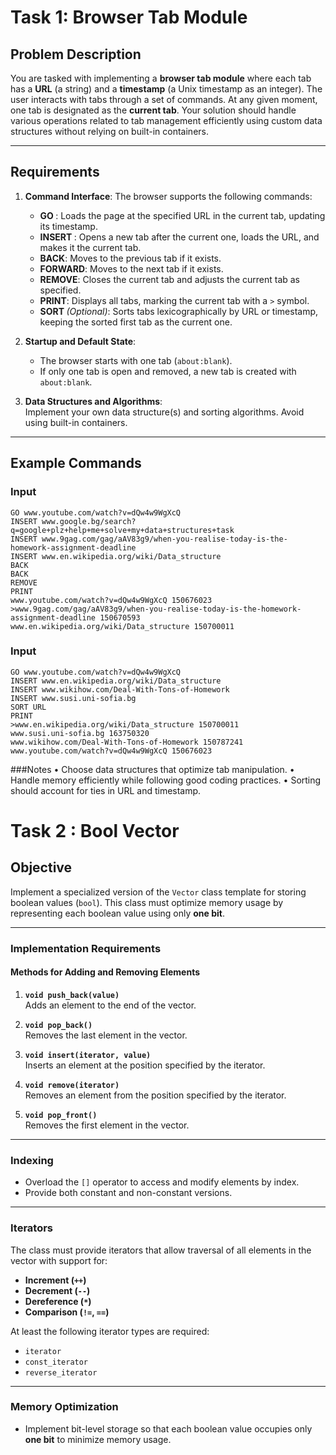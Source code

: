 # Task 1: Browser Tab Module

## Problem Description
You are tasked with implementing a **browser tab module** where each tab has a **URL** (a string) and a **timestamp** (a Unix timestamp as an integer). The user interacts with tabs through a set of commands. At any given moment, one tab is designated as the **current tab**. Your solution should handle various operations related to tab management efficiently using custom data structures without relying on built-in containers.

---

## Requirements
1. **Command Interface**: The browser supports the following commands:
   - **GO <url>**: Loads the page at the specified URL in the current tab, updating its timestamp.
   - **INSERT <url>**: Opens a new tab after the current one, loads the URL, and makes it the current tab.
   - **BACK**: Moves to the previous tab if it exists.
   - **FORWARD**: Moves to the next tab if it exists.
   - **REMOVE**: Closes the current tab and adjusts the current tab as specified.
   - **PRINT**: Displays all tabs, marking the current tab with a `>` symbol.
   - **SORT <by>** *(Optional)*: Sorts tabs lexicographically by URL or timestamp, keeping the sorted first tab as the current one.

2. **Startup and Default State**:  
   - The browser starts with one tab (`about:blank`).
   - If only one tab is open and removed, a new tab is created with `about:blank`.

3. **Data Structures and Algorithms**:  
   Implement your own data structure(s) and sorting algorithms. Avoid using built-in containers.

---

## Example Commands
### Input
```plaintext
GO www.youtube.com/watch?v=dQw4w9WgXcQ
INSERT www.google.bg/search?q=google+plz+help+me+solve+my+data+structures+task
INSERT www.9gag.com/gag/aAV83g9/when-you-realise-today-is-the-homework-assignment-deadline
INSERT www.en.wikipedia.org/wiki/Data_structure
BACK
BACK
REMOVE
PRINT
www.youtube.com/watch?v=dQw4w9WgXcQ 150676023
>www.9gag.com/gag/aAV83g9/when-you-realise-today-is-the-homework-assignment-deadline 150670593
www.en.wikipedia.org/wiki/Data_structure 150700011
```
### Input
```plaintext
GO www.youtube.com/watch?v=dQw4w9WgXcQ
INSERT www.en.wikipedia.org/wiki/Data_structure
INSERT www.wikihow.com/Deal-With-Tons-of-Homework
INSERT www.susi.uni-sofia.bg
SORT URL
PRINT
>www.en.wikipedia.org/wiki/Data_structure 150700011
www.susi.uni-sofia.bg 163750320
www.wikihow.com/Deal-With-Tons-of-Homework 150787241
www.youtube.com/watch?v=dQw4w9WgXcQ 150676023
```
###Notes
	•	Choose data structures that optimize tab manipulation.
	•	Handle memory efficiently while following good coding practices.
	•	Sorting should account for ties in URL and timestamp.

# Task 2 : Bool Vector

## Objective
Implement a specialized version of the `Vector` class template for storing boolean values (`bool`). This class must optimize memory usage by representing each boolean value using only **one bit**.

---

### Implementation Requirements

#### Methods for Adding and Removing Elements
1. **`void push_back(value)`**  
   Adds an element to the end of the vector.

2. **`void pop_back()`**  
   Removes the last element in the vector.

3. **`void insert(iterator, value)`**  
   Inserts an element at the position specified by the iterator.

4. **`void remove(iterator)`**  
   Removes an element from the position specified by the iterator.

5. **`void pop_front()`**  
   Removes the first element in the vector.

---

### Indexing
- Overload the `[]` operator to access and modify elements by index.  
- Provide both constant and non-constant versions.

---

### Iterators
The class must provide iterators that allow traversal of all elements in the vector with support for:
- **Increment (`++`)**  
- **Decrement (`--`)**  
- **Dereference (`*`)**  
- **Comparison (`!=`, `==`)**  

At least the following iterator types are required:
- `iterator`
- `const_iterator`
- `reverse_iterator`

---

### Memory Optimization
- Implement bit-level storage so that each boolean value occupies only **one bit** to minimize memory usage.
